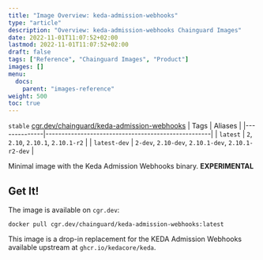 ```yaml
---
title: "Image Overview: keda-admission-webhooks"
type: "article"
description: "Overview: keda-admission-webhooks Chainguard Images"
date: 2022-11-01T11:07:52+02:00
lastmod: 2022-11-01T11:07:52+02:00
draft: false
tags: ["Reference", "Chainguard Images", "Product"]
images: []
menu:
  docs:
    parent: "images-reference"
weight: 500
toc: true
---
```


`stable` [cgr.dev/chainguard/keda-admission-webhooks](https://github.com/chainguard-images/images/tree/main/images/keda-admission-webhooks)
| Tags         | Aliases                                            |
|--------------|----------------------------------------------------|
| `latest`     | `2`, `2.10`, `2.10.1`, `2.10.1-r2`                 |
| `latest-dev` | `2-dev`, `2.10-dev`, `2.10.1-dev`, `2.10.1-r2-dev` |



Minimal image with the Keda Admission Webhooks binary. **EXPERIMENTAL**

## Get It!

The image is available on `cgr.dev`:

```
docker pull cgr.dev/chainguard/keda-admission-webhooks:latest
```

This image is a drop-in replacement for the KEDA Admission Webhooks available upstream at `ghcr.io/kedacore/keda`.

